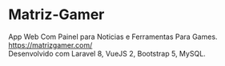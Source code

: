 # Matriz-Gamer
App Web Com Painel para Noticias e Ferramentas Para Games.<br>
https://matrizgamer.com/<br>
Desenvolvido com Laravel 8, VueJS 2, Bootstrap 5, MySQL.
  


